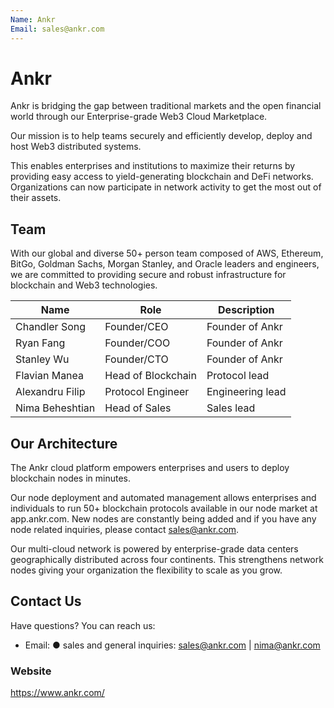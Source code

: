 ```yaml
---
Name: Ankr
Email: sales@ankr.com
---
```


# Ankr

Ankr is bridging the gap between traditional markets and the open financial world
through our Enterprise-grade Web3 Cloud Marketplace.

Our mission is to help teams securely and efficiently develop, deploy and host Web3
distributed systems.

This enables enterprises and institutions to maximize their returns by providing easy
access to yield-generating blockchain and DeFi networks. Organizations can now
participate in network activity to get the most out of their assets.


## Team

With our global and diverse 50+ person team composed of AWS, Ethereum, BitGo,
Goldman Sachs, Morgan Stanley, and Oracle leaders and engineers, we are committed
to providing secure and robust infrastructure for blockchain and Web3 technologies.


| Name             | Role               | Description                   |
| ---------------- | ------------------ | ----------------------------- |
| Chandler Song    | Founder/CEO        | Founder of Ankr               |
| Ryan Fang        | Founder/COO        | Founder of Ankr               |
| Stanley Wu       | Founder/CTO        | Founder of Ankr               |
| Flavian Manea    | Head of Blockchain | Protocol lead                 |
| Alexandru Filip  | Protocol Engineer  | Engineering lead              |
| Nima Beheshtian  | Head of Sales      | Sales lead                    |

## Our Architecture

The Ankr cloud platform empowers enterprises and users to deploy blockchain nodes in
minutes.

Our node deployment and automated management allows enterprises and individuals to
run 50+ blockchain protocols available in our node market at app.ankr.com. New nodes
are constantly being added and if you have any node related inquiries, please contact
sales@ankr.com.

Our multi-cloud network is powered by enterprise-grade data centers geographically
distributed across four continents. This strengthens network nodes giving your
organization the flexibility to scale as you grow.

## Contact Us

Have questions? You can reach us:

- Email: ● sales and general inquiries: sales@ankr.com | nima@ankr.com

### Website

https://www.ankr.com/

